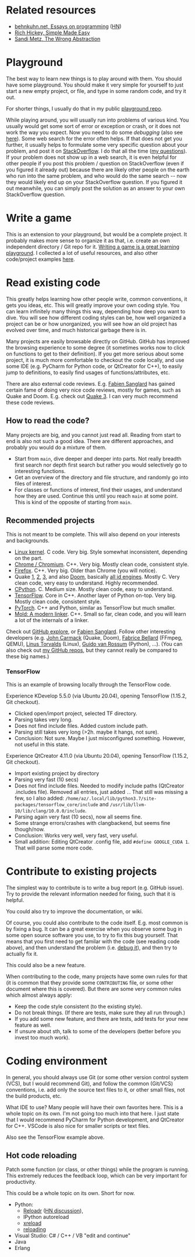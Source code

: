 # Related resources

* [behnkuhn.net, Essays on programming](https://www.benkuhn.net/progessays/) ([HN](https://news.ycombinator.com/item?id=23903737))
* [Rich Hickey, Simple Made Easy](https://www.infoq.com/presentations/Simple-Made-Easy/)
* [Sandi Metz, The Wrong Abstraction](https://sandimetz.com/blog/2016/1/20/the-wrong-abstraction)


# Playground

The best way to learn new things is to play around with them.
You should have some playground.
You should make it very simple for yourself
to just start a new empty project, or file,
and type in some random code, and try it out.

For shorter things, I usually do that in my public [playground repo](https://github.com/albertz/playground).

While playing around, you will usually run into problems of various kind.
You usually would get some sort of error or exception or crash,
or it does not work the way you expect.
Now you need to do some *debugging* (also see [here](debugging.md)).
Some web search for the error often helps.
If that does not get you further,
it usually helps to formulate some very specific question about your problem,
and post it on [StackOverflow](https://stackoverflow.com/).
I do that all the time ([my questions](https://stackoverflow.com/users/133374/albert?tab=questions&sort=newest)).
If your problem does not show up in a web search,
it is even helpful for other people if you post this problem / question on StackOverflow
(even if you figured it already out)
because there are likely other people on the earth who run into the same problem,
and who would do the same search --
now they would likely end up on your StackOverflow question.
If you figured it out meanwhile, you can simply post the solution as an answer to your own StackOverflow question.


# Write a game

This is an extension to your playground, but would be a complete project.
It probably makes more sense to organize it as that, i.e. create an own independent directory / Git repo for it.
[Writing a game is a great learning playground](http://www.openlierox.net/wiki/index.php/Why_game_development_is_a_great_learning_playground).
I collected a lot of useful resources, and also other code/project examples
[here](https://github.com/albertz/Coding-Game-Intro).


# Read existing code

This greatly helps learning how other people write, common conventions, it gets you ideas, etc.
This will greatly improve your own coding style.
You can learn infinitely many things this way, depending how deep you want to dive.
You will see how different coding styles can be,
how well organized a project can be or how unorganized,
you will see how an old project has evolved over time,
and much historical garbage there is in.

Many projects are easily browsable directly on GitHub.
GitHub has improved the browsing experience to some degree
(it sometimes works now to click on functions to get to their definition).
If you get more serious about some project,
it is much more comfortable to checkout the code locally,
and use some IDE (e.g. PyCharm for Python code, or QtCreator for C++),
to easily jump to definitions, to easily find usages of functions/attributes, etc.

There are also external code reviews.
E.g. [Fabien Sanglard](https://fabiensanglard.net/) has gained certain fame
of doing very nice code reviews, mostly for games, such as Quake and Doom.
E.g. check out [Quake 3](https://fabiensanglard.net/quake3/).
I can very much recommend these code reviews.

## How to read the code?

Many projects are big, and you cannot just read all.
Reading from start to end is also not such a good idea.
There are different approaches, and probably you would do a mixture of them.

* Start from `main`, dive deeper and deeper into parts.
  Not really breadth first search nor depth first search
  but rather you would selectively go to interesting functions.
* Get an overview of the directory and file structure,
  and randomly go into files of interest.
* For classes or functions of interest, find their usages,
  and understand how they are used.
  Continue this until you reach `main` at some point.
  This is kind of the opposite of starting from `main`.

## Recommended projects

This is not meant to be complete.
This will also depend on your interests and backgrounds.

* [Linux kernel](https://github.com/torvalds/linux).
  C code. Very big. Style somewhat inconsistent, depending on the part.
* [Chrome / Chromium](https://chromium.googlesource.com/chromium/src).
  C++. Very big. Mostly clean code, consistent style.
* [Firefox](https://searchfox.org/mozilla-central/source/).
  C++. Very big. Older than Chrome (you will notice).
* Quake [1](https://github.com/id-Software/Quake),
  [2](https://github.com/id-Software/Quake-2),
  [3](https://github.com/id-Software/Quake-III-Arena),
  and also [Doom](https://github.com/id-Software/DOOM),
  basically [all id engines](https://github.com/id-Software).
  Mostly C.
  Very clean code, very easy to understand. Highly recommended.
* [CPython](https://github.com/python/cpython/).
  C. Medium size. Mostly clean code, easy to understand.
* [TensorFlow](https://github.com/tensorflow/tensorflow).
  Core in C++. Another layer of Python on-top. Very big. Mostly clean code, consistent style.
* [PyTorch](https://github.com/pytorch/pytorch/).
  C++ and Python, similar as TensorFlow but much smaller.
* [Mold: A modern linker](https://github.com/rui314/mold).
  C++. Small so far, clean code, and you will learn a lot of the internals of a linker.

Check out [GitHub explore](https://github.com/explore),
or [Fabien Sanglard](https://fabiensanglard.net/).
Follow other interesting developers
(e.g. [John Carmack](https://en.wikipedia.org/wiki/John_Carmack) (Quake, Doom),
[Fabrice Bellard](https://en.wikipedia.org/wiki/Fabrice_Bellard) (FFmpeg, QEMU),
[Linus Torvalds](https://en.wikipedia.org/wiki/Linus_Torvalds) (Linux),
[Guido van Rossum](https://en.wikipedia.org/wiki/Guido_van_Rossum) (Python), ...).
(You can also check out [my GitHub repos](https://github.com/albertz),
but they cannot really be compared to these big names.)

### TensorFlow

This is an example of browsing locally through the TensorFlow code.

Experience KDevelop 5.5.0 (via Ubuntu 20.04), opening TensorFlow (1.15.2, Git checkout).
- Clicked open/import project, selected TF directory.
- Parsing takes very long.
- Does not find include files. Added custom include path.
- Parsing still takes very long (>2h. maybe it hangs, not sure).
- Conclusion: Not sure. Maybe I just misconfigured something. However, not useful in this state.

Experience QtCreator 4.11.0 (via Ubuntu 20.04), opening TensorFlow (1.15.2, Git checkout).
- Import existing project by directory
- Parsing very fast (10 secs)
- Does not find include files.
  Needed to modify include paths (QtCreator .includes file).
  Removed all entries, just added `.`.
  That still was missing a few, so I also added:
  `/home/az/.local/lib/python3.7/site-packages/tensorflow_core/include`
  and `/usr/lib/llvm-10/lib/clang/10.0.0/include`.
- Parsing again very fast (10 secs), now all seems fine.
- Some strange errors/crashes with clangbackend, but seems fine though/now.
- Conclusion: Works very well, very fast, very useful.
- Small addition: Editing QtCreator .config file, add `#define GOOGLE_CUDA 1`.
  That will parse some more code.

# Contribute to existing projects

The simplest way to contribute is to write a bug report (e.g. GitHub issue).
Try to provide the relevant information needed for fixing, such that it is helpful.

You could also try to improve the documentation, or wiki.

Of course, you could also contribute to the code itself.
E.g. most common is by fixing a bug.
It can be a great exercise when you observe some bug in some open source software you use,
to try to fix this bug yourself.
That means that you first need to get familar with the code (see reading code above),
and then understand the problem (i.e. [debug it](debugging.md)),
and then try to actually fix it.

This could also be a new feature.

When contributing to the code, many projects have some own rules for that
(it is common that they provide some `CONTRIBUTING` file, or some other document where this is covered).
But there are some very common rules which almost always apply:

* Keep the code style consistent (to the existing style).
* Do not break things. (If there are tests, make sure they all run through.)
* If you add some new feature, and there are tests, add tests for your new feature as well.
* If unsure about sth, talk to some of the developers (better before you invest too much work).


# Coding environment

In general, you should always use Git
(or some other version control system (VCS), but I would recommend Git),
and follow the common (Git/VCS) conventions,
i.e. add only the source text files to it, or other small files, not the build products, etc.

What IDE to use?
Many people will have their own favorites here. This is a whole topic on its own.
I'm not going too much into that here.
I just state that I would recommend PyCharm for Python development,
and QtCreator for C++.
VSCode is also nice for smaller scripts or text files.

Also see the TensorFlow example above.

## Hot code reloading

Patch some function (or class, or other things) while the program is running.
This extremely reduces the feedback loop, which can be very important for productivity.

This could be a whole topic on its own. Short for now.

* Python:
   * [Reloadr](https://github.com/hoh/reloadr) ([HN discussion](https://news.ycombinator.com/item?id=26035623)),
   * IPython autoreload
   * [xreload](https://github.com/plone/plone.reload/blob/master/plone/reload/xreload.py)
   * [reloading](https://github.com/julvo/reloading)
* Visual Studio: C# / C++ / VB "edit and continue"
* Java
* Erlang

